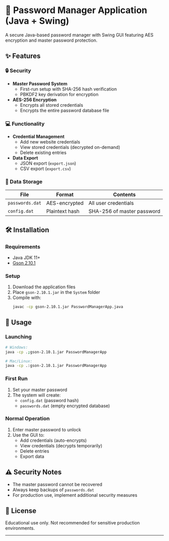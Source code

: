 # 🔐 Password Manager Application (Java + Swing)

A secure Java-based password manager with Swing GUI featuring AES encryption and master password protection.

## ✨ Features

### 🔒 Security
- **Master Password System**
  - First-run setup with SHA-256 hash verification
  - PBKDF2 key derivation for encryption
- **AES-256 Encryption**
  - Encrypts all stored credentials
  - Encrypts the entire password database file

### 💻 Functionality
- **Credential Management**
  - Add new website credentials
  - View stored credentials (decrypted on-demand)
  - Delete existing entries
- **Data Export**
  - JSON export (`export.json`)
  - CSV export (`export.csv`)

### 📁 Data Storage
| File            | Format          | Contents                          |
|-----------------|-----------------|-----------------------------------|
| `passwords.dat` | AES-encrypted   | All user credentials              |
| `config.dat`    | Plaintext hash  | SHA-256 of master password        |

## 🛠️ Installation

### Requirements
- Java JDK 11+
- [Gson 2.10.1](https://repo1.maven.org/maven2/com/google/code/gson/gson/2.10.1/gson-2.10.1.jar)

### Setup
1. Download the application files
2. Place `gson-2.10.1.jar` in the `System` folder
3. Compile with:
   ```bash
   javac -cp gson-2.10.1.jar PasswordManagerApp.java
   ```

## 🚀 Usage

### Launching
```bash
# Windows:
java -cp .;gson-2.10.1.jar PasswordManagerApp

# Mac/Linux:
java -cp .:gson-2.10.1.jar PasswordManagerApp
```

### First Run
1. Set your master password
2. The system will create:
   - `config.dat` (password hash)
   - `passwords.dat` (empty encrypted database)

### Normal Operation
1. Enter master password to unlock
2. Use the GUI to:
   - Add credentials (auto-encrypts)
   - View credentials (decrypts temporarily)
   - Delete entries
   - Export data

## ⚠️ Security Notes
- The master password cannot be recovered
- Always keep backups of `passwords.dat`
- For production use, implement additional security measures

## 📜 License
Educational use only. Not recommended for sensitive production environments.

---

